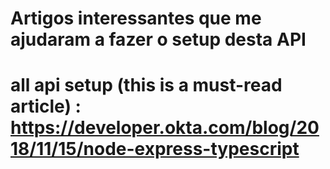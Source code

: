 # Artigos interessantes que me ajudaram a fazer o setup desta API

# all api setup (this is a must-read article) : https://developer.okta.com/blog/2018/11/15/node-express-typescript

